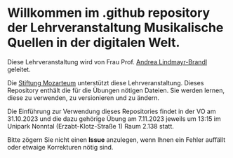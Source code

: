 # Willkommen im .github repository der Lehrveranstaltung **Musikalische Quellen in der digitalen Welt**.

Diese Lehrveranstaltung wird von Frau Prof. [Andrea Lindmayr-Brandl](https://www.plus.ac.at/kunst-musik-und-tanzwissenschaft/abteilung-musik-und-tanzwissenschaft/die-abteilung/personen/wissenschaftliches-personal/andrea-lindmayr-brandl-univ-prof-dr-mag-art/) geleitet.

Die [Stiftung Mozarteum](https://www.mozarteum.at) unterstützt diese Lehrveranstaltung.
Dieses Repository enthält die für die Übungen nötigen Dateien.
Sie werden lernen, diese zu verwenden, zu versionieren und zu ändern.

Die Einführung zur Verwendung dieses Repositories findet in der VO am 31.10.2023 und die dazu gehörige
Übung am 7.11.2023 jeweils um 13:15 im Unipark Nonntal (Erzabt-Klotz-Straße 1) Raum 2.138 statt.

Bitte zögern Sie nicht einen **Issue** anzulegen, wenn Ihnen ein Fehler auffällt oder etwaige Korrekturen nötig sind.


